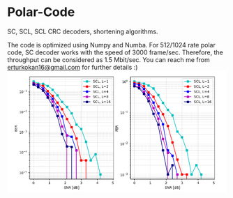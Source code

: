 # Polar-Code
SC, SCL, SCL CRC decoders, shortening algorithms.

The code is optimized using Numpy and Numba.
For 512/1024 rate polar code, SC decoder works with the speed of 3000 frame/sec.
Therefore, the throughput can be considered as 1.5 Mbit/sec.
You can reach me from erturkokan16@gmail.com for further details :)
![plot](bhattacharyya.PNG)



